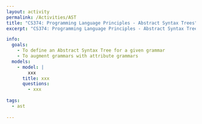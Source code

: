 ```yaml
---
layout: activity
permalink: /Activities/AST
title: "CS374: Programming Language Principles - Abstract Syntax Trees"
excerpt: "CS374: Programming Language Principles - Abstract Syntax Trees"

info: 
  goals: 
    - To define an Abstract Syntax Tree for a given grammar
    - To augment grammars with attribute grammars
  models:
    - model: |
        xxx
      title: xxx
      questions:
        - xxx
      
tags:
  - ast
  
---
```


